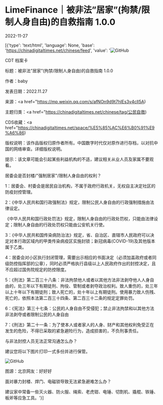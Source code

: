 # LimeFinance｜被非法”居家”(拘禁/限制人身自由)的自救指南 1.0.0

2022-11-27

[{'type': 'text/html', 'language': None, 'base': 'https://chinadigitaltimes.net/chinese/feed', 'value': '![GitHub](https://chinadigitaltimes.net/chinese/files/2022/11/4f75c11f-768x327.png)

CDT 档案卡

标题：被非法&#8221;居家&#8221;(拘禁/限制人身自由)的自救指南 1.0.0

作者：baby

发表日期：2022.11.27

来源：<a href="https://mp.weixin.qq.com/s/afNOn9d9t7hIEs3v4cll5A)

主题归类：<a href="https://chinadigitaltimes.net/chinese/tag/公民自救)

CDS收藏：<a href="https://chinadigitaltimes.net/space/%E5%85%AC%E6%B0%91%E9%A6%86)

版权说明：该作品版权归原作者所有。中国数字时代仅对原作进行存档，以对抗中国的网络审查。详细版权说明。





提示：该文章可能会引起某些利益机构的不适，建议相关从业人员及家属不要观看。

居委会是否封楼/&quot;强制居家&quot;/限制人身自由的权利？

1：居委会、村委会是居民自治机构，不属于政府行政机关，无权自主决定社区的防疫封控管理。

2：《中华人民共和国行政强制法》规定，限制公民人身自由的行政强制措施由法律设定。

《中华人民共和国行政处罚法》规定，限制人身自由的行政处罚权，只能由法律设定；限制人身自由的行政处罚权只能由公安机关行使。

3：《中华人民共和国传染病防治法》规定，省、自治区、直辖市人民政府可以决定对本行政区域内的甲类传染病疫区实施封锁；新冠病毒(COVID-19)及其他版本属于乙类。

4：居委会对小区执行封闭管理，需要出示相应的书面决定（必须加盖政府或者同级防控指挥部的公章），同时必须严格执行县级以上人民政府作出的封控决定，且不应超过国务院规定的防控限度。

5：《刑法》第二百三十八条：非法拘禁他人或者以其他方法非法剥夺他人人身自由的，处三年以下有期徒刑、拘役、管制或者剥夺政治权利。致人重伤的，处三年以上十年以下有期徒刑；致人死亡的，处十年以上有期徒刑。使用暴力致人伤残、死亡的，依照本法第二百三十四条、第二百三十二条的规定定罪处罚。

6：《宪法》第三十七条：公民的人身自由不受侵犯；禁止非法拘禁和以其他方法非法剥夺或者限制公民的人身自由

7：《刑法》第二十一条：为了使本人或者家人的人身、财产和其他权利免受正在发生的危险，不得已采取的紧急避险行为，造成损害的，不负刑事责任。

与非法封控人员无法正常沟通怎么办？

建议您将以下图片打印一式多份并进行保管。

![GitHub](https://keep.cdt.media/assets/images/d/c/dcce035b/d8af06fb.jpeg)

图源：北京网友：好好好

面对暴力封楼、焊门、电磁锁导致无法紧急避难怎么办？

建议家中常备一些灭火器、防火服、绳索、老虎钳、电锤、切割机、撬棍、铁锤、板斧等应急工具。'}]